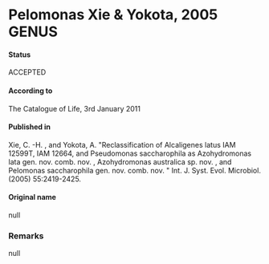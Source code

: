 # Pelomonas Xie & Yokota, 2005 GENUS

#### Status
ACCEPTED

#### According to
The Catalogue of Life, 3rd January 2011

#### Published in
Xie, C. -H. , and Yokota, A. "Reclassification of Alcaligenes latus IAM 12599T, IAM 12664, and Pseudomonas saccharophila as Azohydromonas lata gen. nov. comb. nov. , Azohydromonas australica sp. nov. , and Pelomonas saccharophila gen. nov. comb. nov. " Int. J. Syst. Evol. Microbiol. (2005) 55:2419-2425.

#### Original name
null

### Remarks
null